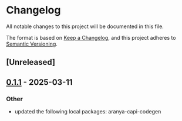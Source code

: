 # Changelog

All notable changes to this project will be documented in this file.

The format is based on [Keep a Changelog](https://keepachangelog.com/en/1.0.0/),
and this project adheres to [Semantic Versioning](https://semver.org/spec/v2.0.0.html).

## [Unreleased]

## [0.1.1](https://github.com/aranya-project/aranya-core/compare/aranya-capi-macro-v0.1.0...aranya-capi-macro-v0.1.1) - 2025-03-11

### Other

- updated the following local packages: aranya-capi-codegen
